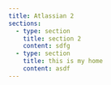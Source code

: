 ```yaml
---
title: Atlassian 2
sections:
  - type: section
    title: section 2
    content: sdfg
  - type: section
    title: this is my home
    content: asdf
---
```

